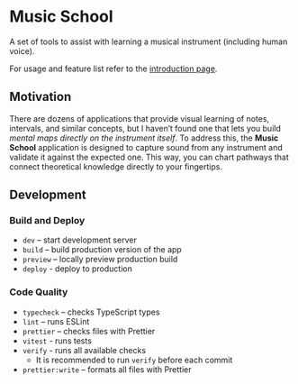 # Music School

A set of tools to assist with learning a musical instrument (including human voice).

For usage and feature list refer to the [introduction page](https://vchernetskyi993.github.io/music-school/).

## Motivation

There are dozens of applications that provide visual learning of notes, intervals, and similar concepts, but I haven’t found one that lets you build _mental maps directly on the instrument itself_. To address this, the **Music School** application is designed to capture sound from any instrument and validate it against the expected one. This way, you can chart pathways that connect theoretical knowledge directly to your fingertips.

## Development

### Build and Deploy

- `dev` – start development server
- `build` – build production version of the app
- `preview` – locally preview production build
- `deploy` - deploy to production

### Code Quality

- `typecheck` – checks TypeScript types
- `lint` – runs ESLint
- `prettier` – checks files with Prettier
- `vitest` - runs tests
- `verify` - runs all available checks
    - It is recommended to run `verify` before each commit
- `prettier:write` – formats all files with Prettier

